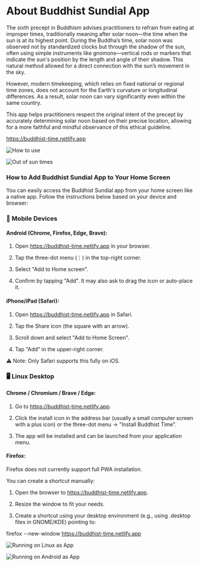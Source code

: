 <h1>About Buddhist Sundial App</h1>


<p>The sixth precept in Buddhism advises practitioners to refrain from eating at improper times, traditionally meaning after solar noon—the time when the sun is at its highest point. During the Buddha’s time, solar noon was observed not by standardized clocks but through the shadow of the sun, often using simple instruments like gnomons—vertical rods or markers that indicate the sun's position by the length and angle of their shadow. This natural method allowed for a direct connection with the sun’s movement in the sky.</p>

<p>However, modern timekeeping, which relies on fixed national or regional time zones, does not account for the Earth's curvature or longitudinal differences. As a result, solar noon can vary significantly even within the same country.</p>

<p>This app helps practitioners respect the original intent of the precept by accurately determining solar noon based on their precise location, allowing for a more faithful and mindful observance of this ethical guideline.</p>



https://buddhist-time.netlify.app


![How to use](./images/sundial-details.png)


![Out of sun times](./images/sundial-details-2.png)






### How to Add Buddhist Sundial App to Your Home Screen

You can easily access the Buddhist Sundial app from your home screen like a native app. Follow the instructions below based on your device and browser:

### 📱 Mobile Devices
#### Android (Chrome, Firefox, Edge, Brave):
1. Open https://buddhist-time.netlify.app in your browser.

2. Tap the three-dot menu (⋮) in the top-right corner.

3. Select "Add to Home screen".

4. Confirm by tapping "Add". It may also ask to drag the icon or auto-place it.

#### iPhone/iPad (Safari):
1. Open https://buddhist-time.netlify.app in Safari.

2. Tap the Share icon (the square with an arrow).

3. Scroll down and select "Add to Home Screen".

4. Tap "Add" in the upper-right corner.

⚠️ Note: Only Safari supports this fully on iOS.



### 🖥️ Linux Desktop
#### Chrome / Chromium / Brave / Edge:
1. Go to https://buddhist-time.netlify.app.

2. Click the install icon in the address bar (usually a small computer screen with a plus icon) or the three-dot menu → "Install Buddhist Time".

3. The app will be installed and can be launched from your application menu.

#### Firefox:
Firefox does not currently support full PWA installation.

You can create a shortcut manually:

1. Open the browser to https://buddhist-time.netlify.app.

2. Resize the window to fit your needs.

3. Create a shortcut using your desktop environment (e.g., using .desktop files in GNOME/KDE) pointing to:


firefox --new-window https://buddhist-time.netlify.app

![Running on Linux as App](./images/linux-app.png)


![Running on Android as App](./images/android-app.jpg)



